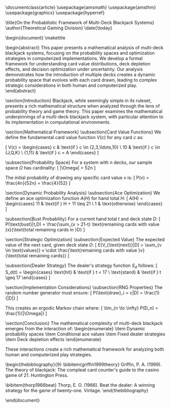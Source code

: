 \documentclass{article}
\usepackage{amsmath}
\usepackage{amsthm}
\usepackage{graphicx}
\usepackage{hyperref}

\title{On the Probabilistic Framework of Multi-Deck Blackjack Systems}
\author{Theoretical Gaming Division}
\date{\today}

\begin{document}
\maketitle

\begin{abstract}
This paper presents a mathematical analysis of multi-deck blackjack systems, focusing on the probability spaces and optimization strategies in computerized implementations. We develop a formal framework for understanding card value distributions, deck depletion effects, and decision optimization under uncertainty. Our analysis demonstrates how the introduction of multiple decks creates a dynamic probability space that evolves with each card drawn, leading to complex strategic considerations in both human and computerized play.
\end{abstract}

\section{Introduction}
Blackjack, while seemingly simple in its ruleset, presents a rich mathematical structure when analyzed through the lens of probability theory and game theory. This paper examines the mathematical underpinnings of a multi-deck blackjack system, with particular attention to its implementation in computational environments.

\section{Mathematical Framework}
\subsection{Card Value Functions}
We define the fundamental card value function $V(c)$ for any card $c$ as:

\[
V(c) = \begin{cases}
c & \text{if } c \in \{2,3,\ldots,10\} \\
10 & \text{if } c \in \{J,Q,K\} \\
\{1,11\} & \text{if } c = A
\end{cases}
\]

\subsection{Probability Space}
For a system with $n$ decks, our sample space $\Omega$ has cardinality:
\[
|\Omega| = 52n
\]

The initial probability of drawing any specific card value $v$ is:
\[
P(v) = \frac{4n}{52n} = \frac{4}{52}
\]

\section{Dynamic Probability Analysis}
\subsection{Ace Optimization}
We define an ace optimization function $A(H)$ for hand total $H$:
\[
A(H) = \begin{cases}
11 & \text{if } H + 11 \leq 21 \\
1 & \text{otherwise}
\end{cases}
\]

\subsection{Bust Probability}
For a current hand total $t$ and deck state $D$:
\[
P(\text{bust}|t,D) = \frac{\sum_{x > 21-t} \text{remaining cards with value }x}{\text{total remaining cards in }D}
\]

\section{Strategic Optimization}
\subsection{Expected Value}
The expected value of the next card, given deck state $D$:
\[
E[V_{\text{next}}|D] = \sum_{v \in \text{values}} v \cdot \frac{\text{remaining cards with value }v}{\text{total remaining cards}}
\]

\subsection{Dealer Strategy}
The dealer's strategy function $S_d$ follows:
\[
S_d(t) = \begin{cases}
\text{hit} & \text{if } t < 17 \\
\text{stand} & \text{if } t \geq 17
\end{cases}
\]

\section{Implementation Considerations}
\subsection{RNG Properties}
The random number generator must ensure:
\[
P(\text{draw}_i = c|D) = \frac{1}{|D|}
\]

This creates an ergodic Markov chain where:
\[
\lim_{n \to \infty} P(D_n) = \frac{1}{|\Omega|}
\]

\section{Conclusion}
The mathematical complexity of multi-deck blackjack emerges from the interaction of:
\begin{enumerate}
\item Dynamic probability spaces
\item Conditional ace values
\item Fixed dealer strategies
\item Deck depletion effects
\end{enumerate}

These interactions create a rich mathematical framework for analyzing both human and computerized play strategies.

\begin{thebibliography}{9}
\bibitem{griffin1999theory}
Griffin, P. A. (1999). The theory of blackjack: The compleat card counter's guide to the casino game of 21. Huntington Press.

\bibitem{thorp1966beat}
Thorp, E. O. (1966). Beat the dealer: A winning strategy for the game of twenty-one. Vintage.
\end{thebibliography}

\end{document}